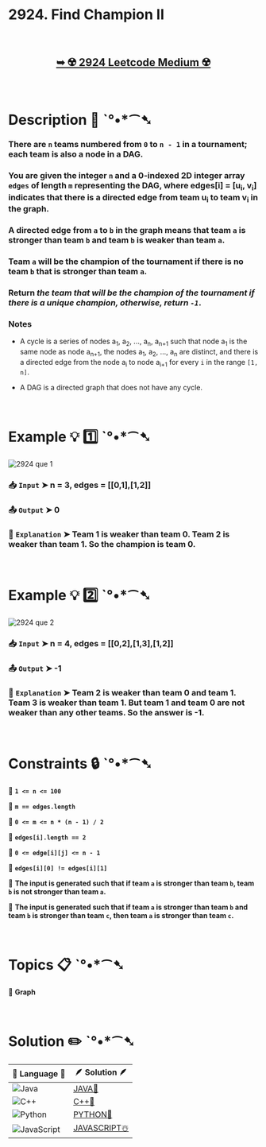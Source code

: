 # 2924. Find Champion II

</br>

<h2 align="center"> 

<a href="https://leetcode.com/problems/find-champion-ii/description/?envType=daily-question&envId=2024-11-26"><strong>➥ ☢️ 2924 Leetcode Medium ☢️ </strong></a>
</h2>

</br>

# Description 📜 ˋ°•*⁀➷

### There are `n` teams numbered from `0` to `n - 1` in a tournament; each team is also a node in a DAG.

### You are given the integer `n` and a 0-indexed 2D integer array `edges` of length `m` representing the DAG, where edges[i] = [u<sub>i</sub>, v<sub>i</sub>] indicates that there is a directed edge from team u<sub>i</sub> to team v<sub>i</sub> in the graph.

### A directed edge from `a` to `b` in the graph means that team `a` is stronger than team `b` and team `b` is weaker than team `a`.

### Team `a` will be the champion of the tournament if there is no team `b` that is stronger than team `a`.

### Return *the team that will be the champion of the tournament if there is a unique champion, otherwise, return `-1`*.

### Notes

- A cycle is a series of nodes a<sub>1</sub>, a<sub>2</sub>, ..., a<sub>n</sub>, a<sub>n+1</sub> such that node a<sub>1</sub> is the same node as node a<sub>n+1</sub>, the nodes a<sub>1</sub>, a<sub>2</sub>, ..., a<sub>n</sub> are distinct, and there is a directed edge from the node a<sub>i</sub> to node a<sub>i+1</sub> for every `i` in the range `[1, n]`.

- A DAG is a directed graph that does not have any cycle.

</br>

# Example 💡 1️⃣ ˋ°•*⁀➷

![2924 que 1](https://github.com/user-attachments/assets/03adeca2-2aa7-451b-818d-72a2e73ab82e)

  ### 📥 `Input`  ➤ n = 3, edges = [[0,1],[1,2]]

  ### 📤 `Output`  ➤ 0

  ### 🔦 `Explanation`  ➤ Team 1 is weaker than team 0. Team 2 is weaker than team 1. So the champion is team 0.

</br>

# Example 💡 2️⃣ ˋ°•*⁀➷

![2924 que 2](https://github.com/user-attachments/assets/1084415f-1136-413b-9a56-37914e7d46ab)

  ### 📥 `Input` ➤ n = 4, edges = [[0,2],[1,3],[1,2]]

  ### 📤 `Output`  ➤ -1

  ### 🔦 `Explanation` ➤ Team 2 is weaker than team 0 and team 1. Team 3 is weaker than team 1. But team 1 and team 0 are not weaker than any other teams. So the answer is -1.

</br>

# Constraints 🔒 ˋ°•*⁀➷

🔹 **`1 <= n <= 100`** </br>

🔹 **`m == edges.length`** </br>

🔹 **`0 <= m <= n * (n - 1) / 2`** </br>

🔹 **`edges[i].length == 2`** </br>

🔹 **`0 <= edge[i][j] <= n - 1`** </br>

🔹 **`edges[i][0] != edges[i][1]`** </br>

🔹 **The input is generated such that if team `a` is stronger than team `b`, team `b` is not stronger than team `a`.** </br>

🔹 **The input is generated such that if team `a` is stronger than team `b` and team `b` is stronger than team `c`, then team `a` is stronger than team `c`.** </br>

</br>

# Topics 📋 ˋ°•*⁀➷

🔸 **Graph**  </br>

</br>

# Solution ✏️ ˋ°•*⁀➷

| 📒 Language 📒  | 🪶 Solution 🪶 |
| ------------- | ------------- |
|  ![Java](https://img.shields.io/badge/java-%23ED8B00.svg?style=for-the-badge&logo=openjdk&logoColor=white)  | [JAVA🍁](https://github.com/Prakhar-002/LEETCODE/blob/main/%F0%9F%93%9C%20Daily%20Challange%20%F0%9F%92%A1/11%20November%20%F0%9F%8E%A1%202024/26%20-%2011%20-%202024%20---%20%202924.%20Find%20Champion%20II%20%E2%98%83%EF%B8%8F%20%F0%9F%8D%81%20%F0%9F%8D%B0%20%F0%9F%8E%B2/%F0%9F%8D%81JAVA%20-%202924.%20Find%20Champion%20II.java) |
|  ![C++](https://img.shields.io/badge/c++-%2300599C.svg?style=for-the-badge&logo=c%2B%2B&logoColor=white)  | [C++🎲](https://github.com/Prakhar-002/LEETCODE/blob/main/%F0%9F%93%9C%20Daily%20Challange%20%F0%9F%92%A1/11%20November%20%F0%9F%8E%A1%202024/26%20-%2011%20-%202024%20---%20%202924.%20Find%20Champion%20II%20%E2%98%83%EF%B8%8F%20%F0%9F%8D%81%20%F0%9F%8D%B0%20%F0%9F%8E%B2/%F0%9F%8E%B2CPP%20-%202924.%20Find%20Champion%20II.cpp)  |
|  ![Python](https://img.shields.io/badge/python-3670A0?style=for-the-badge&logo=python&logoColor=ffdd54)    | [PYTHON🍰](https://github.com/Prakhar-002/LEETCODE/blob/main/%F0%9F%93%9C%20Daily%20Challange%20%F0%9F%92%A1/11%20November%20%F0%9F%8E%A1%202024/26%20-%2011%20-%202024%20---%20%202924.%20Find%20Champion%20II%20%E2%98%83%EF%B8%8F%20%F0%9F%8D%81%20%F0%9F%8D%B0%20%F0%9F%8E%B2/%F0%9F%8D%B0PYTHON%20-%202924.%20Find%20Champion%20II.py) |
| ![JavaScript](https://img.shields.io/badge/javascript-%23323330.svg?style=for-the-badge&logo=javascript&logoColor=%23F7DF1E)   | [JAVASCRIPT☃️](https://github.com/Prakhar-002/LEETCODE/blob/main/%F0%9F%93%9C%20Daily%20Challange%20%F0%9F%92%A1/11%20November%20%F0%9F%8E%A1%202024/26%20-%2011%20-%202024%20---%20%202924.%20Find%20Champion%20II%20%E2%98%83%EF%B8%8F%20%F0%9F%8D%81%20%F0%9F%8D%B0%20%F0%9F%8E%B2/%E2%98%83%EF%B8%8FJAVASCRIPT%20-%202924.%20Find%20Champion%20II.js) |

